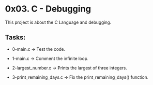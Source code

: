 # 0x03. C - Debugging

This project is about the C Language and debugging.

## Tasks:

- 0-main.c &rarr; Test the code.

- 1-main.c &rarr; Comment the infinite loop.

- 2-largest_number.c &rarr; Prints the largest of three integers.

- 3-print\_remaining\_days.c &rarr; Fix the print\_remaining_days() function.

